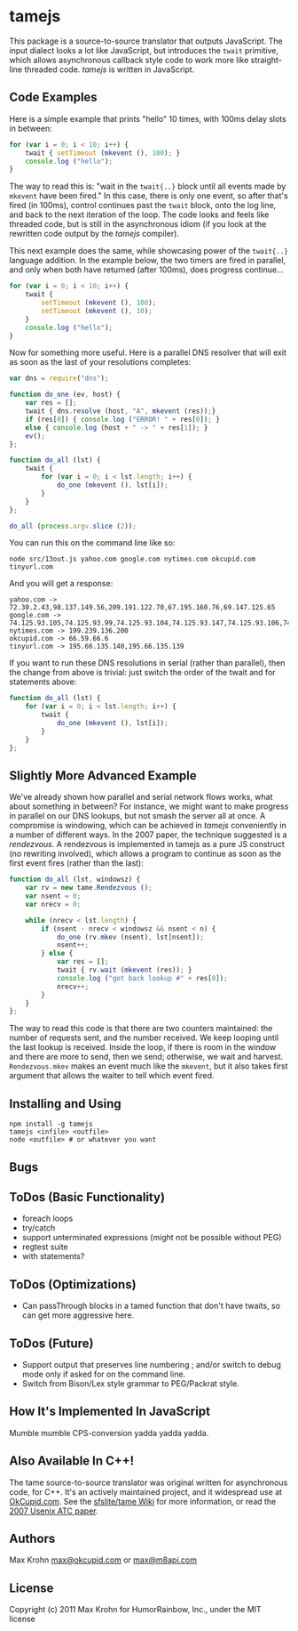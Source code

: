 tamejs
======
This package is a source-to-source translator that outputs JavaScript. The
input dialect looks a lot like JavaScript, but introduces the `twait` 
primitive, which allows asynchronous callback style code to work more
like straight-line threaded code.  *tamejs* is written in JavaScript.

Code Examples
--------
Here is a simple example that prints "hello" 10 times, with 100ms delay
slots in between:

```javascript  
for (var i = 0; i < 10; i++) {
    twait { setTimeout (mkevent (), 100); }
    console.log ("hello");
}
```

The way to read this is: "wait in the `twait{..}` block until all
events made by `mkevent` have been fired."  In this case, there is only
one event, so after that's fired (in 100ms), control continues past
the `twait` block, onto the log line, and back to the next iteration of the
loop.  The code looks and feels like threaded code, but is still in
the asynchronous idiom (if you look at the rewritten code output by the 
*tamejs* compiler).

This next example does the same, while showcasing power of the
`twait{..}` language addition.  In the example below, the two timers
are fired in parallel, and only when both have returned (after 100ms),
does progress continue...

```javascript
for (var i = 0; i < 10; i++) {
    twait { 
        setTimeout (mkevent (), 100); 
        setTimeout (mkevent (), 10); 
    }
    console.log ("hello");
}
```

Now for something more useful. Here is a parallel DNS resolver that
will exit as soon as the last of your resolutions completes:

```javascript
var dns = require("dns");

function do_one (ev, host) {
    var res = [];
    twait { dns.resolve (host, "A", mkevent (res));}
    if (res[0]) { console.log ("ERROR! " + res[0]); } 
    else { console.log (host + " -> " + res[1]); }
    ev();
};

function do_all (lst) {
    twait {
        for (var i = 0; i < lst.length; i++) {
            do_one (mkevent (), lst[i]);
        }
    }
};

do_all (process.argv.slice (2));
```

You can run this on the command line like so:

    node src/13out.js yahoo.com google.com nytimes.com okcupid.com tinyurl.com

And you will get a response:

    yahoo.com -> 72.30.2.43,98.137.149.56,209.191.122.70,67.195.160.76,69.147.125.65
    google.com -> 74.125.93.105,74.125.93.99,74.125.93.104,74.125.93.147,74.125.93.106,74.125.93.103
    nytimes.com -> 199.239.136.200
    okcupid.com -> 66.59.66.6
    tinyurl.com -> 195.66.135.140,195.66.135.139

If you want to run these DNS resolutions in serial (rather than
parallel), then the change from above is trivial: just switch the
order of the twait and for statements above:

```javascript  
function do_all (lst) {
    for (var i = 0; i < lst.length; i++) {
        twait {
            do_one (mkevent (), lst[i]);
        }
    }
};
```

Slightly More Advanced Example
-----------------------------

We've already shown how parallel and serial network flows works, what about
something in between?  For instance, we might want to make progress in
parallel on our DNS lookups, but not smash the server all at once. A compromise
is windowing, which can be achieved in *tamejs* conveniently in a number of 
different ways.  In the 2007 paper, the technique suggested is a *rendezvous*. 
A rendezvous is implemented in tamejs as a pure JS construct (no rewriting
involved), which allows a program to continue as soon as the first 
event fires (rather than the last):

```javascript  
function do_all (lst, windowsz) {
    var rv = new tame.Rendezvous ();
    var nsent = 0;
    var nrecv = 0;

    while (nrecv < lst.length) {
        if (nsent - nrecv < windowsz && nsent < n) {
            do_one (rv.mkev (nsent), lst[nsent]);
            nsent++;
        } else {
            var res = [];
            twait { rv.wait (mkevent (res)); }
            console.log ("got back lookup #" + res[0]);
            nrecv++;
        }
    }
};
```

The way to read this code is that there are two counters maintained:
the number of requests sent, and the number received.  We keep looping
until the last lookup is received.  Inside the loop, if there is room
in the window and there are more to send, then we send; otherwise, we 
wait and harvest.  `Rendezvous.mkev` makes an event much like the
`mkevent`, but it also takes first argument that allows the waiter
to tell which event fired. 

Installing and Using
--------------------

    npm install -g tamejs
    tamejs <infile> <outfile>
    node <outfile> # or whatever you want


Bugs
----

ToDos (Basic Functionality)
---------------------------
* foreach loops
* try/catch
* support unterminated expressions (might not be possible without PEG)
* regtest suite
* with statements?

ToDos (Optimizations)
---------------------
* Can passThrough blocks in a tamed function that don't have twaits,
  so can get more aggressive here.

ToDos (Future)
--------------
* Support output that preserves line numbering ; and/or switch to debug mode
only if asked for on the command line.
* Switch from Bison/Lex style grammar to PEG/Packrat style.


How It's Implemented In JavaScript
----------------------------------

Mumble mumble CPS-conversion yadda yadda yadda.


Also Available In C++!
----------------------

The tame source-to-source translator was original written for
asynchronous code, for C++.  It's an actively maintained project, and
it widespread use at [OkCupid.com](http://www.okcupid.com).  See the
[sfslite/tame Wiki](http://okws.org/doku.php?id=sfslite:tame2) for more
information, or read the [2007 Usenix ATC
paper](http://pdos.csail.mit.edu/~max/docs/tame.pdf).

Authors
-------
Max Krohn <max@okcupid.com> or <max@m8api.com>

License
-------
Copyright (c) 2011 Max Krohn for HumorRainbow, Inc., under the MIT license
